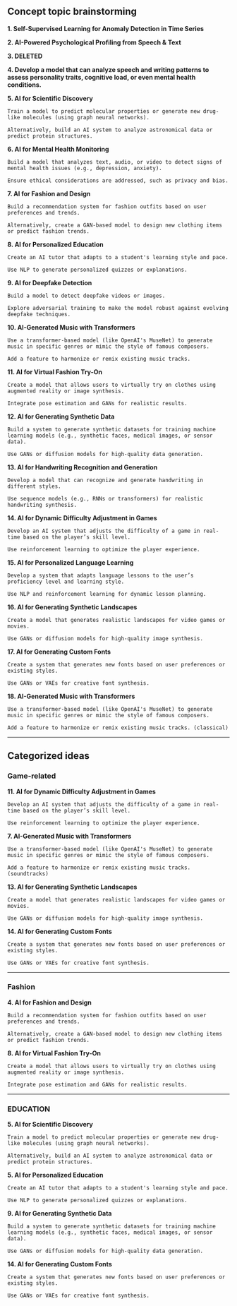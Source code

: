 ## Concept topic brainstorming

**1. Self-Supervised Learning for Anomaly Detection in Time Series**

**2. AI-Powered Psychological Profiling from Speech & Text**
 
**3. DELETED**

**4. Develop a model that can analyze speech and writing patterns to assess personality traits, cognitive load, or even mental health conditions.**

**5. AI for Scientific Discovery**

    Train a model to predict molecular properties or generate new drug-like molecules (using graph neural networks).

    Alternatively, build an AI system to analyze astronomical data or predict protein structures.

**6. AI for Mental Health Monitoring**

    Build a model that analyzes text, audio, or video to detect signs of mental health issues (e.g., depression, anxiety).

    Ensure ethical considerations are addressed, such as privacy and bias.

**7. AI for Fashion and Design**

    Build a recommendation system for fashion outfits based on user preferences and trends.

    Alternatively, create a GAN-based model to design new clothing items or predict fashion trends.

**8.  AI for Personalized Education**

    Create an AI tutor that adapts to a student's learning style and pace.

    Use NLP to generate personalized quizzes or explanations.

**9. AI for Deepfake Detection**

    Build a model to detect deepfake videos or images.

    Explore adversarial training to make the model robust against evolving deepfake techniques.

**10. AI-Generated Music with Transformers**

    Use a transformer-based model (like OpenAI's MuseNet) to generate music in specific genres or mimic the style of famous composers.

    Add a feature to harmonize or remix existing music tracks.

**11. AI for Virtual Fashion Try-On**

    Create a model that allows users to virtually try on clothes using augmented reality or image synthesis.

    Integrate pose estimation and GANs for realistic results.

**12. AI for Generating Synthetic Data**

    Build a system to generate synthetic datasets for training machine learning models (e.g., synthetic faces, medical images, or sensor data).

    Use GANs or diffusion models for high-quality data generation.

**13. AI for Handwriting Recognition and Generation**

    Develop a model that can recognize and generate handwriting in different styles.

    Use sequence models (e.g., RNNs or transformers) for realistic handwriting synthesis.

**14. AI for Dynamic Difficulty Adjustment in Games**

    Develop an AI system that adjusts the difficulty of a game in real-time based on the player’s skill level.

    Use reinforcement learning to optimize the player experience.

**15. AI for Personalized Language Learning**

    Develop a system that adapts language lessons to the user’s proficiency level and learning style.

    Use NLP and reinforcement learning for dynamic lesson planning.

**16. AI for Generating Synthetic Landscapes**

    Create a model that generates realistic landscapes for video games or movies.

    Use GANs or diffusion models for high-quality image synthesis.

**17. AI for Generating Custom Fonts**

    Create a system that generates new fonts based on user preferences or existing styles.

    Use GANs or VAEs for creative font synthesis.

**18. AI-Generated Music with Transformers**

    Use a transformer-based model (like OpenAI's MuseNet) to generate music in specific genres or mimic the style of famous composers.

    Add a feature to harmonize or remix existing music tracks. (classical)

-------------------------------


## Categorized ideas

### Game-related

**11. AI for Dynamic Difficulty Adjustment in Games**

    Develop an AI system that adjusts the difficulty of a game in real-time based on the player’s skill level.

    Use reinforcement learning to optimize the player experience.

**7. AI-Generated Music with Transformers**

    Use a transformer-based model (like OpenAI's MuseNet) to generate music in specific genres or mimic the style of famous composers.

    Add a feature to harmonize or remix existing music tracks. (soundtracks)

**13. AI for Generating Synthetic Landscapes**

    Create a model that generates realistic landscapes for video games or movies.

    Use GANs or diffusion models for high-quality image synthesis.

**14. AI for Generating Custom Fonts**

    Create a system that generates new fonts based on user preferences or existing styles.

    Use GANs or VAEs for creative font synthesis.

---

### Fashion

**4. AI for Fashion and Design**

    Build a recommendation system for fashion outfits based on user preferences and trends.

    Alternatively, create a GAN-based model to design new clothing items or predict fashion trends.

**8. AI for Virtual Fashion Try-On**

    Create a model that allows users to virtually try on clothes using augmented reality or image synthesis.

    Integrate pose estimation and GANs for realistic results.
   
---

### EDUCATION

**5. AI for Scientific Discovery**

    Train a model to predict molecular properties or generate new drug-like molecules (using graph neural networks).

    Alternatively, build an AI system to analyze astronomical data or predict protein structures.

**5.  AI for Personalized Education**

    Create an AI tutor that adapts to a student's learning style and pace.

    Use NLP to generate personalized quizzes or explanations.

**9. AI for Generating Synthetic Data**

    Build a system to generate synthetic datasets for training machine learning models (e.g., synthetic faces, medical images, or sensor data).

    Use GANs or diffusion models for high-quality data generation.

**14. AI for Generating Custom Fonts**

    Create a system that generates new fonts based on user preferences or existing styles.

    Use GANs or VAEs for creative font synthesis.

